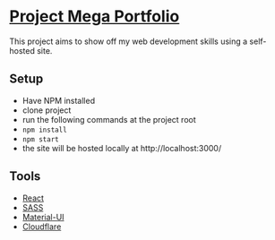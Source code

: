 # [Project Mega Portfolio](https://mega-portfolio.pages.dev/)

This project aims to show off my web development skills using a self-hosted site.

## Setup

* Have NPM installed
* clone project
* run the following commands at the project root
* `npm install`
* `npm start`
* the site will be hosted locally at http://localhost:3000/

## Tools

* [React](https://reactjs.org/)
* [SASS](https://sass-lang.com/)
* [Material-UI](https://material-ui.com/)
* [Cloudflare](https://www.cloudflare.com/)
